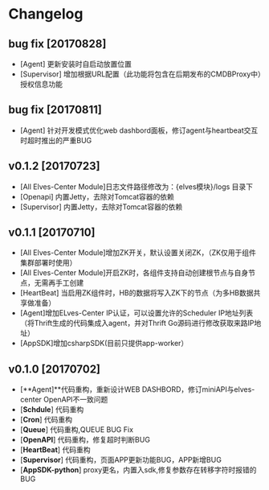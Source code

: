 # Changelog

## bug fix \[20170828\]

* \[Agent\] 更新安装时自启动放置位置
* \[Supervisor\] 增加根据URL配置（此功能将包含在后期发布的CMDBProxy中）授权信息功能

## bug fix \[20170811\]

* \[Agent\] 针对开发模式优化web dashbord面板，修订agent与heartbeat交互时超时推出的严重BUG

## v0.1.2 \[20170723\]

* \[All Elves-Center Module\]日志文件路径修改为：{elves模块}/logs 目录下
* \[Openapi\] 内置Jetty，去除对Tomcat容器的依赖
* \[Supervisor\] 内置Jetty，去除对Tomcat容器的依赖

## v0.1.1 \[20170710\]

* \[All Elves-Center Module\]增加ZK开关，默认设置关闭ZK，（ZK仅用于组件集群部署时使用）
* \[All Elves-Center Module\]开启ZK时，各组件支持自动创建根节点与自身节点，无需再手工创建
* \[HeartBeat\] 当启用ZK组件时，HB的数据将写入ZK下的节点（为多HB数据共享做准备）
* \[Agent\]增加ELves-Center IP认证，可以设置允许的Scheduler IP地址列表（将Thrift生成的代码集成入agent，并对Thrift Go源码进行修改获取来路IP地址）
* \[AppSDK\]增加csharpSDK\(目前只提供app-worker）

## v0.1.0 \[20170702\]

* \[**Agent\]**代码重构，重新设计WEB DASHBORD，修订miniAPI与elves-center OpenAPI不一致问题
* \[**Schdule**\] 代码重构
* \[**Cron**\] 代码重构
* \[**Queue**\] 代码重构,QUEUE BUG Fix
* \[**OpenAPI**\] 代码重构，修复超时判断BUG
* \[**HeartBeat**\] 代码重构
* \[**Supervisor**\] 代码重构，页面APP更新功能BUG，APP新增BUG
* \[**AppSDK-python**\] proxy更名，内置入sdk,修复参数存在转移字符时报错的BUG



